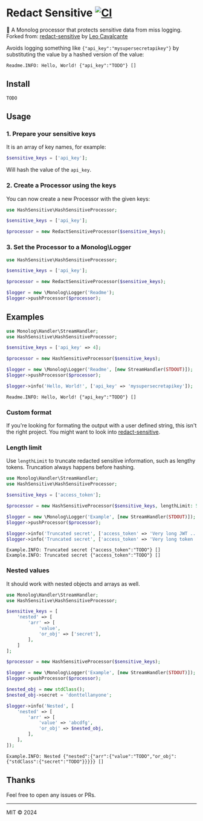 # Redact Sensitive [![CI](https://github.com/Sjustein/hash-sensitive/actions/workflows/ci.yml/badge.svg)](https://github.com/Sjustein/hash-sensitive/actions/workflows/ci.yml)

🙈 A Monolog processor that protects sensitive data from miss logging. Forked from: [redact-sensitive](https://github.com/leocavalcante/redact-sensitive) by [Leo Cavalcante](https://github.com/leocavalcante)

Avoids logging something like `{"api_key":"mysupersecretapikey"}` by substituting the value by a hashed version of the value:
```text
Readme.INFO: Hello, World! {"api_key":"TODO"} []
```

## Install
```shell
TODO
```

## Usage

### 1. Prepare your sensitive keys

It is an array of key names, for example:
```php
$sensitive_keys = ['api_key'];
```
Will hash the value of the `api_key`.

### 2. Create a Processor using the keys

You can now create a new Processor with the given keys:

```php
use HashSensitive\HashSensitiveProcessor;

$sensitive_keys = ['api_key'];

$processor = new RedactSensitiveProcessor($sensitive_keys);
```

### 3. Set the Processor to a Monolog\Logger

```php
use HashSensitive\HashSensitiveProcessor;

$sensitive_keys = ['api_key'];

$processor = new RedactSensitiveProcessor($sensitive_keys);

$logger = new \Monolog\Logger('Readme');
$logger->pushProcessor($processor);
```

## Examples

```php
use Monolog\Handler\StreamHandler;
use HashSensitive\HashSensitiveProcessor;

$sensitive_keys = ['api_key' => 4];

$processor = new HashSensitiveProcessor($sensitive_keys);

$logger = new \Monolog\Logger('Readme', [new StreamHandler(STDOUT)]);
$logger->pushProcessor($processor);

$logger->info('Hello, World!', ['api_key' => 'mysupersecretapikey']);
```
```text
Readme.INFO: Hello, World! {"api_key":"TODO"} []
```

### Custom format
If you're looking for formating the output with a user defined string, this isn't the right project.
You might want to look into [redact-sensitive](https://github.com/leocavalcante/redact-sensitive).

### Length limit

Use `lengthLimit` to truncate redacted sensitive information, such as lengthy tokens. Truncation always happens before hashing.

```php
use Monolog\Handler\StreamHandler;
use HashSensitive\HashSensitiveProcessor;

$sensitive_keys = ['access_token'];

$processor = new HashSensitiveProcessor($sensitive_keys, lengthLimit: 5);

$logger = new \Monolog\Logger('Example', [new StreamHandler(STDOUT)]);
$logger->pushProcessor($processor);

$logger->info('Truncated secret', ['access_token' => 'Very long JWT ...']);
$logger->info('Truncated secret', ['access_token' => 'Very long token ...']);
```
```text
Example.INFO: Truncated secret {"access_token":"TODO"} []
Example.INFO: Truncated secret {"access_token":"TODO"} []
```

### Nested values

It should work with nested objects and arrays as well.

```php
use Monolog\Handler\StreamHandler;
use HashSensitive\HashSensitiveProcessor;

$sensitive_keys = [
    'nested' => [
        'arr' => [
            'value',
            'or_obj' => ['secret'],
        ],
    ]
];

$processor = new HashSensitiveProcessor($sensitive_keys);

$logger = new \Monolog\Logger('Example', [new StreamHandler(STDOUT)]);
$logger->pushProcessor($processor);

$nested_obj = new stdClass();
$nested_obj->secret = 'donttellanyone';

$logger->info('Nested', [
    'nested' => [
        'arr' => [
            'value' => 'abcdfg',
            'or_obj' => $nested_obj,
        ],
    ],
]);
```
```text
Example.INFO: Nested {"nested":{"arr":{"value":"TODO","or_obj":{"stdClass":{"secret":"TODO"}}}}} []
```

## Thanks
Feel free to open any issues or PRs.

---
MIT &copy; 2024

